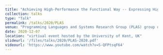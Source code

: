```yaml
---
title: "Achieving High-Performance the Functional Way -- Expressing High-Performance Optimizations as Rewrite Strategies"
collection: talks
type: "Talk"
permalink: /talks/2020/PLAS
venue: "Programming Languages and Systems Research Group (PLAS) group of the University of Kent"
date: 2020-12-07
location: "virtiual event hosted by the University of Kent, UK"
slideurl: '/files/talks/2020/PLAS-2020.pdf'
videourl: 'https://www.youtube.com/watch?v=S-QFPtsqF64'
---
```

